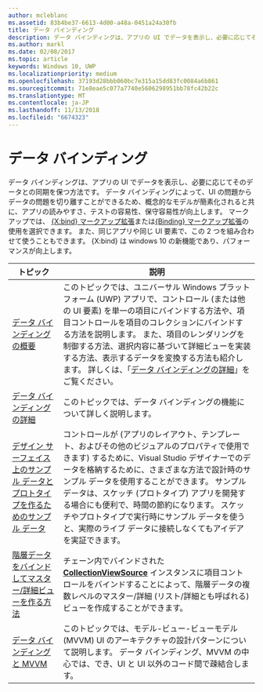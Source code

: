 ```yaml
---
author: mcleblanc
ms.assetid: 83b4be37-6613-4d00-a48a-0451a24a30fb
title: データ バインディング
description: データ バインディングは、アプリの UI でデータを表示し、必要に応じてそのデータとの同期を保つ方法です。
ms.author: markl
ms.date: 02/08/2017
ms.topic: article
keywords: Windows 10, UWP
ms.localizationpriority: medium
ms.openlocfilehash: 37193d28bbb060bc7e315a15dd83fc0084a6b861
ms.sourcegitcommit: 71e8eae5c077a7740e5606298951bb78fc42b22c
ms.translationtype: MT
ms.contentlocale: ja-JP
ms.lasthandoff: 11/13/2018
ms.locfileid: "6674323"
---
```

# <a name="data-binding"></a>データ バインディング

データ バインディングは、アプリの UI でデータを表示し、必要に応じてそのデータとの同期を保つ方法です。 データ バインディングによって、UI の問題からデータの問題を切り離すことができるため、概念的なモデルが簡素化されると共に、アプリの読みやすさ、テストの容易性、保守容易性が向上します。 マークアップでは、 [{X:bind} マークアップ拡張](https://msdn.microsoft.com/library/windows/apps/Mt204783)または[{Binding} マークアップ拡張](https://msdn.microsoft.com/library/windows/apps/Mt204782)の使用を選択できます。 また、同じアプリや同じ UI 要素で、この 2 つを組み合わせて使うこともできます。 {X:bind} は windows 10 の新機能であり、パフォーマンスが向上します。

| トピック | 説明 |
|-------|-------------|
| [データ バインディングの概要](data-binding-quickstart.md) | このトピックでは、ユニバーサル Windows プラットフォーム (UWP) アプリで、コントロール (または他の UI 要素) を単一の項目にバインドする方法や、項目コントロールを項目のコレクションにバインドする方法を説明します。 また、項目のレンダリングを制御する方法、選択内容に基づいて詳細ビューを実装する方法、表示するデータを変換する方法も紹介します。 詳しくは、「[データ バインディングの詳細](data-binding-in-depth.md)」をご覧ください。 | 
| [データ バインディングの詳細](data-binding-in-depth.md) | このトピックでは、データ バインディングの機能について詳しく説明します。 |
| [デザイン サーフェイス上のサンプル データとプロトタイプを作るためのサンプル データ](displaying-data-in-the-designer.md) | コントロールが (アプリのレイアウト、テンプレート、およびその他のビジュアルのプロパティで使用できます) するために、Visual Studio デザイナーでのデータを格納するために、さまざまな方法で設計時のサンプル データを使用することができます。 サンプル データは、スケッチ (プロトタイプ) アプリを開発する場合にも便利で、時間の節約になります。 スケッチやプロトタイプで実行時にサンプル データを使うと、実際のライブ データに接続しなくてもアイデアを実証できます。 |
| [階層データをバインドしてマスター/詳細ビューを作る方法](how-to-bind-to-hierarchical-data-and-create-a-master-details-view.md) | チェーン内でバインドされた [<strong>CollectionViewSource</strong>](https://msdn.microsoft.com/library/windows/apps/BR209833) インスタンスに項目コントロールをバインドすることによって、階層データの複数レベルのマスター/詳細 (リスト/詳細とも呼ばれる) ビューを作成することができます。 |
| [データ バインディングと MVVM](data-binding-and-mvvm.md) | このトピックでは、モデル-ビュー-ビューモデル (MVVM) UI のアーキテクチャの設計パターンについて説明します。 データ バインディング、MVVM の中心では、でき、UI と UI 以外のコード間で疎結合します。 |
